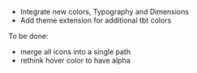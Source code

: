 - Integrate new colors, Typography and Dimensions
- Add theme extension for additional tbt colors

To be done:
- merge all icons into a single path
- rethink hover color to have alpha